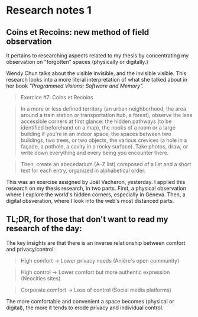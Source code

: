 # Research notes 1

## Coins et Recoins: new method of field observation

It pertains to researching aspects related to my thesis by concentrating my observation on "forgotten" spaces (physically or digitally.)

Wendy Chun talks about the visible invisible, and the invisible visible. This research looks into a more literal interpretation of what she talked about in her book *"Programmed Visions: Software and Memory".*


> Exercice #7: Coins et Recoins 

> In a more or less defined territory (an urban neighborhood, the area around a train station or transportation hub, a forest), observe the less accessible corners at first glance: the hidden pathways (to be identified beforehand on a map), the nooks of a room or a large building if you're in an indoor space, the spaces between two buildings, two trees, or two objects, the various crevices (a hole in a façade, a pothole, a cavity in a rocky surface). Take photos, draw, or write down everything and every being you encounter there.

> Then, create an abecedarium (A–Z list) composed of a list and a short text for each entry, organized in alphabetical order. 

This was an exercise assigned by Joël Vacheron, yesterday. I applied this research on my thesis research, in two parts. First, a physical observation where I explore the world's hidden corners, especially in Geneva. Then, a digital obsveration, where I look into the web's most distanced parts.



## TL;DR, for those that don't want to read my research of the day:

The key insights are that there is an inverse relationship between comfort and privacy/control:


> High comfort → Lower privacy needs (Anière's open community)

>High control → Lower comfort but more authentic expression (Neocities sites)

> Corporate comfort → Loss of control (Social media platforms)

 The more comfortable and convenient a space becomes (physical or digital), the more it tends to erode privacy and individual control.
